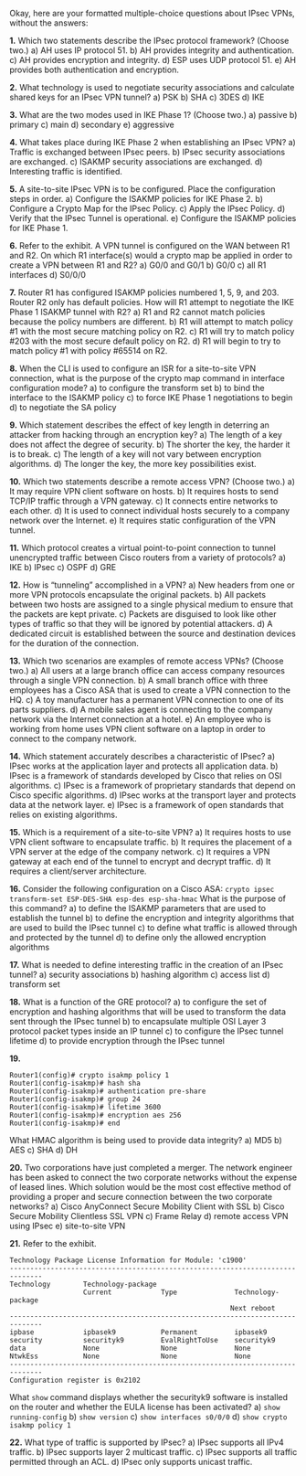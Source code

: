 Okay, here are your formatted multiple-choice questions about IPsec VPNs, without the answers:

**1.** Which two statements describe the IPsec protocol framework? (Choose two.)
    a) AH uses IP protocol 51.
    b) AH provides integrity and authentication.
    c) AH provides encryption and integrity.
    d) ESP uses UDP protocol 51.
    e) AH provides both authentication and encryption.

**2.** What technology is used to negotiate security associations and calculate shared keys for an IPsec VPN tunnel?
    a) PSK
    b) SHA
    c) 3DES
    d) IKE

**3.** What are the two modes used in IKE Phase 1? (Choose two.)
    a) passive
    b) primary
    c) main
    d) secondary
    e) aggressive

**4.** What takes place during IKE Phase 2 when establishing an IPsec VPN?
    a) Traffic is exchanged between IPsec peers.
    b) IPsec security associations are exchanged.
    c) ISAKMP security associations are exchanged.
    d) Interesting traffic is identified.

**5.** A site-to-site IPsec VPN is to be configured. Place the configuration steps in order.
    a) Configure the ISAKMP policies for IKE Phase 2.
    b) Configure a Crypto Map for the IPsec Policy.
    c) Apply the IPsec Policy.
    d) Verify that the IPsec Tunnel is operational.
    e) Configure the ISAKMP policies for IKE Phase 1.

**6.** Refer to the exhibit. A VPN tunnel is configured on the WAN between R1 and R2. On which R1 interface(s) would a crypto map be applied in order to create a VPN between R1 and R2?
    a) G0/0 and G0/1
    b) G0/0
    c) all R1 interfaces
    d) S0/0/0

**7.** Router R1 has configured ISAKMP policies numbered 1, 5, 9, and 203. Router R2 only has default policies. How will R1 attempt to negotiate the IKE Phase 1 ISAKMP tunnel with R2?
    a) R1 and R2 cannot match policies because the policy numbers are different.
    b) R1 will attempt to match policy #1 with the most secure matching policy on R2.
    c) R1 will try to match policy #203 with the most secure default policy on R2.
    d) R1 will begin to try to match policy #1 with policy #65514 on R2.

**8.** When the CLI is used to configure an ISR for a site-to-site VPN connection, what is the purpose of the crypto map command in interface configuration mode?
    a) to configure the transform set
    b) to bind the interface to the ISAKMP policy
    c) to force IKE Phase 1 negotiations to begin
    d) to negotiate the SA policy

**9.** Which statement describes the effect of key length in deterring an attacker from hacking through an encryption key?
    a) The length of a key does not affect the degree of security.
    b) The shorter the key, the harder it is to break.
    c) The length of a key will not vary between encryption algorithms.
    d) The longer the key, the more key possibilities exist.

**10.** Which two statements describe a remote access VPN? (Choose two.)
    a) It may require VPN client software on hosts.
    b) It requires hosts to send TCP/IP traffic through a VPN gateway.
    c) It connects entire networks to each other.
    d) It is used to connect individual hosts securely to a company network over the Internet.
    e) It requires static configuration of the VPN tunnel.

**11.** Which protocol creates a virtual point-to-point connection to tunnel unencrypted traffic between Cisco routers from a variety of protocols?
    a) IKE
    b) IPsec
    c) OSPF
    d) GRE

**12.** How is “tunneling” accomplished in a VPN?
    a) New headers from one or more VPN protocols encapsulate the original packets.
    b) All packets between two hosts are assigned to a single physical medium to ensure that the packets are kept private.
    c) Packets are disguised to look like other types of traffic so that they will be ignored by potential attackers.
    d) A dedicated circuit is established between the source and destination devices for the duration of the connection.

**13.** Which two scenarios are examples of remote access VPNs? (Choose two.)
    a) All users at a large branch office can access company resources through a single VPN connection.
    b) A small branch office with three employees has a Cisco ASA that is used to create a VPN connection to the HQ.
    c) A toy manufacturer has a permanent VPN connection to one of its parts suppliers.
    d) A mobile sales agent is connecting to the company network via the Internet connection at a hotel.
    e) An employee who is working from home uses VPN client software on a laptop in order to connect to the company network.

**14.** Which statement accurately describes a characteristic of IPsec?
    a) IPsec works at the application layer and protects all application data.
    b) IPsec is a framework of standards developed by Cisco that relies on OSI algorithms.
    c) IPsec is a framework of proprietary standards that depend on Cisco specific algorithms.
    d) IPsec works at the transport layer and protects data at the network layer.
    e) IPsec is a framework of open standards that relies on existing algorithms.

**15.** Which is a requirement of a site-to-site VPN?
    a) It requires hosts to use VPN client software to encapsulate traffic.
    b) It requires the placement of a VPN server at the edge of the company network.
    c) It requires a VPN gateway at each end of the tunnel to encrypt and decrypt traffic.
    d) It requires a client/server architecture.

**16.** Consider the following configuration on a Cisco ASA:
    `crypto ipsec transform-set ESP-DES-SHA esp-des esp-sha-hmac`
    What is the purpose of this command?
    a) to define the ISAKMP parameters that are used to establish the tunnel
    b) to define the encryption and integrity algorithms that are used to build the IPsec tunnel
    c) to define what traffic is allowed through and protected by the tunnel
    d) to define only the allowed encryption algorithms

**17.** What is needed to define interesting traffic in the creation of an IPsec tunnel?
    a) security associations
    b) hashing algorithm
    c) access list
    d) transform set

**18.** What is a function of the GRE protocol?
    a) to configure the set of encryption and hashing algorithms that will be used to transform the data sent through the IPsec tunnel
    b) to encapsulate multiple OSI Layer 3 protocol packet types inside an IP tunnel
    c) to configure the IPsec tunnel lifetime
    d) to provide encryption through the IPsec tunnel

**19.** 

```cisco 
Router1(config)# crypto isakmp policy 1
Router1(config-isakmp)# hash sha
Router1(config-isakmp)# authentication pre-share
Router1(config-isakmp)# group 24
Router1(config-isakmp)# lifetime 3600
Router1(config-isakmp)# encryption aes 256
Router1(config-isakmp)# end
```

What HMAC algorithm is being used to provide data integrity?
    a) MD5
    b) AES
    c) SHA
    d) DH

**20.** Two corporations have just completed a merger. The network engineer has been asked to connect the two corporate networks without the expense of leased lines. Which solution would be the most cost effective method of providing a proper and secure connection between the two corporate networks?
    a) Cisco AnyConnect Secure Mobility Client with SSL
    b) Cisco Secure Mobility Clientless SSL VPN
    c) Frame Relay
    d) remote access VPN using IPsec
    e) site-to-site VPN

**21.** Refer to the exhibit. 
```cisco
Technology Package License Information for Module: 'c1900'
------------------------------------------------------------------------------
Technology        Technology-package
                  Current            Type              Technology-package
                                                      Next reboot
------------------------------------------------------------------------------
ipbase            ipbasek9           Permanent         ipbasek9
security          securityk9         EvalRightToUse    securityk9
data              None               None              None
NtwkEss           None               None              None
------------------------------------------------------------------------------
Configuration register is 0x2102
```

What `show` command displays whether the securityk9 software is installed on the router and whether the EULA license has been activated?
    a) `show running-config`
    b) `show version`
    c) `show interfaces s0/0/0`
    d) `show crypto isakmp policy 1`

**22.** What type of traffic is supported by IPsec?
    a) IPsec supports all IPv4 traffic.
    b) IPsec supports layer 2 multicast traffic.
    c) IPsec supports all traffic permitted through an ACL.
    d) IPsec only supports unicast traffic.